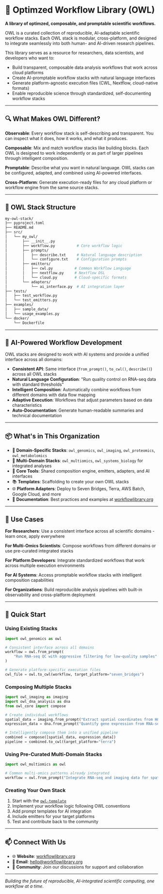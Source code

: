 # 🦉 Optimzed Workflow Library (OWL)

**A library of optimzed, composable, and promptable scientific workflows.**

OWL is a curated collection of reproducible, AI-adaptable scientific workflow stacks. Each OWL stack is modular, cross-platform, and designed to integrate seamlessly into both human- and AI-driven research pipelines.

This library serves as a resource for researchers, data scientists, and developers who want to:

* Build transparent, composable data analysis workflows that work across cloud platforms
* Create AI-promptable workflow stacks with natural language interfaces  
* Generate platform-agnostic execution files (CWL, Nextflow, cloud-native formats)
* Enable reproducible science through standardized, self-documenting workflow stacks

---

## 🔍 What Makes OWL Different?

**Observable**: Every workflow stack is self-describing and transparent. You can inspect what it does, how it works, and what it produces.

**Composable**: Mix and match workflow stacks like building blocks. Each OWL is designed to work independently or as part of larger pipelines through intelligent composition.

**Promptable**: Describe what you want in natural language. OWL stacks can be configured, adapted, and combined using AI-powered interfaces.

**Cross-Platform**: Generate execution-ready files for any cloud platform or workflow engine from the same source stacks.

---

## 📁 OWL Stack Structure

```bash
my-owl-stack/
├── pyproject.toml
├── README.md
├── src/
│   └── my_owl/
│       ├── __init__.py
│       ├── workflow.py          # Core workflow logic
│       ├── prompts/
│       │   ├── describe.txt     # Natural language description
│       │   └── configure.txt    # Configuration prompts
│       ├── emitters/
│       │   ├── cwl.py          # Common Workflow Language
│       │   ├── nextflow.py     # Nextflow DSL
│       │   └── cloud.py        # Cloud-specific formats
│       └── adapters/
│           └── ai_interface.py  # AI integration layer
├── tests/
│   ├── test_workflow.py
│   └── test_emitters.py
├── examples/
│   ├── sample_data/
│   └── usage_examples.py
└── docker/
    └── Dockerfile
```

---

## 🧠 AI-Powered Workflow Development

OWL stacks are designed to work with AI systems and provide a unified interface across all domains:

* **Consistent API**: Same interface (`from_prompt()`, `to_cwl()`, `describe()`) across all OWL stacks
* **Natural Language Configuration**: "Run quality control on RNA-seq data with standard thresholds"
* **Intelligent Composition**: Automatically combine workflows from different domains with data flow mapping
* **Adaptive Execution**: Workflows that adjust parameters based on data characteristics
* **Auto-Documentation**: Generate human-readable summaries and technical documentation

---

## 📦 What's in This Organization

* 🧬 **Domain-Specific Stacks**: `owl_genomics`, `owl_imaging`, `owl_proteomics`, `owl_metabolomics`
* 🔬 **Multi-Domain Stacks**: `owl_multiomics`, `owl_systems_biology` for integrated analyses
* 🔧 **Core Tools**: Shared composition engine, emitters, adapters, and AI interfaces
* 📚 **Templates**: Scaffolding to create your own OWL stacks
* 🌐 **Platform Adapters**: Deploy to Seven Bridges, Terra, AWS Batch, Google Cloud, and more
* 📖 **Documentation**: Best practices and examples at [workflowlibrary.org](https://workflowlibrary.org)

---

## 🎯 Use Cases

**For Researchers**: Use a consistent interface across all scientific domains - learn once, apply everywhere

**For Multi-Omics Scientists**: Compose workflows from different domains or use pre-curated integrated stacks

**For Platform Developers**: Integrate standardized workflows that work across multiple execution environments

**For AI Systems**: Access promptable workflow stacks with intelligent composition capabilities

**For Organizations**: Build reproducible analysis pipelines with built-in observability and cross-platform deployment

---

## 🚀 Quick Start

### Using Existing Stacks
```python
import owl_genomics as owl

# Consistent interface across all domains
workflow = owl.from_prompt(
    "Run RNA-seq QC with aggressive filtering for low-quality samples"
)

# Generate platform-specific execution files
cwl_file = owl.to_cwl(workflow, target_platform="seven_bridges")
```

### Composing Multiple Stacks
```python
import owl_imaging as imaging
import owl_dna_analysis as dna
from owl_core import compose

# Create individual workflows
spatial_data = imaging.from_prompt("Extract spatial coordinates from H&E images")
expression_data = dna.from_prompt("Quantify gene expression from RNA-seq")

# Intelligently compose them into a unified pipeline
combined = compose([spatial_data, expression_data])
pipeline = combined.to_cwl(target_platform="terra")
```

### Using Pre-Curated Multi-Domain Stacks
```python
import owl_multiomics as owl

# Common multi-omics patterns already integrated
workflow = owl.from_prompt("Integrate RNA-seq and imaging data for spatial transcriptomics")
```

### Creating Your Own Stack
1. Start with the [`owl-template`](https://github.com/workflow-library/owl-template)
2. Implement your workflow logic following OWL conventions
3. Add prompt templates for AI integration
4. Include emitters for your target platforms
5. Test and contribute back to the community

---

## 📫 Connect With Us

* 🌐 **Website**: [workflowlibrary.org](https://workflowlibrary.org)
* 📧 **Email**: [hello@workflowlibrary.org](mailto:hello@workflowlibrary.org)
* 💬 **Community**: Join our discussions for support and collaboration

---

*Building the future of reproducible, AI-integrated scientific computing, one workflow at a time.*
